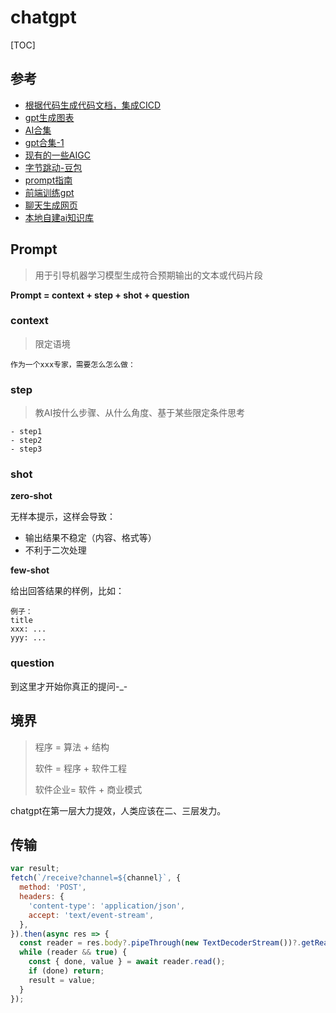 # chatgpt

[TOC]

## 参考

- [根据代码生成代码文档，集成CICD](https://github.com/context-labs/autodoc)
- [gpt生成图表](https://github.com/ObservedObserver/viz-gpt)
- [AI合集](https://ai.nancheng.fun/)
- [gpt合集-1](https://start.chatgot.io/)
- [现有的一些AIGC](https://mp.weixin.qq.com/s?__biz=MzkxNDIzNTg4MA==&mid=2247488559&idx=1&sn=294b604f54aac0e8f925cee2a638bdec&scene=21#wechat_redirect)
- [字节跳动-豆包](https://www.doubao.com/chat)
- [prompt指南](https://mp.weixin.qq.com/s/jOU2qT5o88tuZC1p6vLkJw)
- [前端训练gpt](https://mp.weixin.qq.com/s/0lSPqDmECyKcemXkWrgUuA)
- [聊天生成网页](https://bolt.new/)
- [本地自建ai知识库](https://mp.weixin.qq.com/s/KlEocqoukwNU4DZYEzph8Q)

## Prompt

> 用于引导机器学习模型生成符合预期输出的文本或代码片段

**Prompt = context + step + shot + question**

### context

> 限定语境

```
作为一个xxx专家，需要怎么怎么做：
```

### step

> 教AI按什么步骤、从什么角度、基于某些限定条件思考

```
- step1
- step2
- step3
```

### shot

**zero-shot**

无样本提示，这样会导致：

- 输出结果不稳定（内容、格式等）
- 不利于二次处理

**few-shot**

给出回答结果的样例，比如：

```
例子：
title
xxx: ...
yyy: ...
```

### question

到这里才开始你真正的提问-_-

## 境界

> 程序 = 算法 + 结构
> 
> 软件 = 程序 + 软件工程
> 
> 软件企业= 软件 + 商业模式

chatgpt在第一层大力提效，人类应该在二、三层发力。

## 传输

```js
var result;
fetch(`/receive?channel=${channel}`, {
  method: 'POST',
  headers: {
    'content-type': 'application/json',
    accept: 'text/event-stream',
  },
}).then(async res => {
  const reader = res.body?.pipeThrough(new TextDecoderStream())?.getReader();
  while (reader && true) {
    const { done, value } = await reader.read();
    if (done) return;
    result = value;
  }
});
```